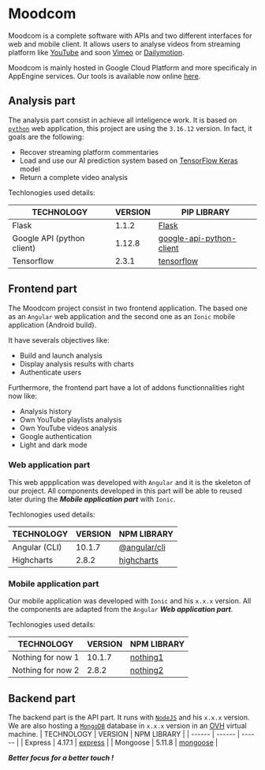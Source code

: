 # Moodcom

Moodcom is a complete software with APIs and two different interfaces for web and mobile client. It allows users to analyse videos from streaming platform like [YouTube](https://www.youtube.com/ "YouTube's website") and soon [Vimeo](https://vimeo.com/ "Vimeo's website") or [Dailymotion](https://www.dailymotion.com/ "Dailymotion's website").

Moodcom is mainly hosted in Google Cloud Platform and more specificaly in AppEngine services. Our tools is available now online [here](https://moodcom.ew.r.appspot.com/ "Moodcom's website").

## Analysis part

The analysis part consist in achieve all inteligence work. It is based on [`python`](https://www.python.org/downloads/release/python-3612/ "Python 3.6.12 release page") web application, this project are using the `3.16.12` version. In fact, it goals are the following:
 - Recover streaming platform commentaries
 - Load and use our AI prediction system based on [TensorFlow Keras](https://www.tensorflow.org/api_docs/python/tf/keras/Model "TensorFlow Kerras model documentation") model
 - Return a complete video analysis

Techlonogies used details:

| TECHNOLOGY | VERSION | PIP LIBRARY |
| ------ | ------ | ------ |
| Flask | 1.1.2 | [Flask](https://pypi.org/project/Flask/ "Flask PIP page") |
| Google API (python client) | 1.12.8 | [google-api-python-client](https://pypi.org/project/google-api-python-client/ "Google API python client documentation") |
| Tensorflow | 2.3.1 | [tensorflow](https://pypi.org/project/tensorflow/ "Tensorflow PIP page") |


## Frontend part

The Moodcom project consist in two frontend application. The based one as an `Angular` web application and the second one as an `Ionic` mobile application (Android build).

It have severals objectives like:
- Build and launch analysis
- Display analysis results with charts
- Authenticate users

Furthermore, the frontend part have a lot of addons functionnalities right now like:
- Analysis history
- Own YouTube playlists analysis
- Own YouTube videos analysis
- Google authentication
- Light and dark mode

### Web application part

This web appplication was developed with `Angular` and it is the skeleton of our project. All components developed in this part will be able to reused later during the ***Mobile application part***  with `Ionic`.

Techlonogies used details:

| TECHNOLOGY | VERSION | NPM LIBRARY |
| ------ | ------ | ------ |
| Angular (CLI) | 10.1.7 | [@angular/cli](https://www.npmjs.com/package/@angular/cli "@Angular/cli NPM page") |
| Highcharts | 2.8.2 | [highcharts](https://www.npmjs.com/package/highcharts "Highcharts NPM page") |

### Mobile application part

Our mobile application was developed with `Ionic` and his `x.x.x` version. All the components are adapted from the `Angular` ***Web application part***.

Techlonogies used details:

| TECHNOLOGY | VERSION | NPM LIBRARY |
| ------ | ------ | ------ |
| Nothing for now 1 | 10.1.7 | [nothing1](https://www.npmjs.com/package/@angular/cli "Nothing 1 page") |
| Nothing for now 2 | 2.8.2 | [nothing2](https://www.npmjs.com/package/highcharts "Nothing 2 page") |


## Backend part

The backend part is the API part. It runs with [`NodeJS`](https://nodejs.org/ "NodeJS offcial website") and his `x.x.x`  version. We are also hosting a [`MongoDB`](https://www.mongodb.com/ "MongoDB's website") database in `x.x.x` version in an [OVH](https://www.ovh.com/ "OVH's website") virtual machine.
| TECHNOLOGY | VERSION | NPM LIBRARY |
| ------ | ------ | ------ |
| Express | 4.17.1 | [express](https://www.npmjs.com/package/express "express NPM page") |
| Mongoose | 5.11.8 | [mongoose](https://www.npmjs.com/package/mongoose "mongoose NPM page") |


***Better focus for a better touch !***